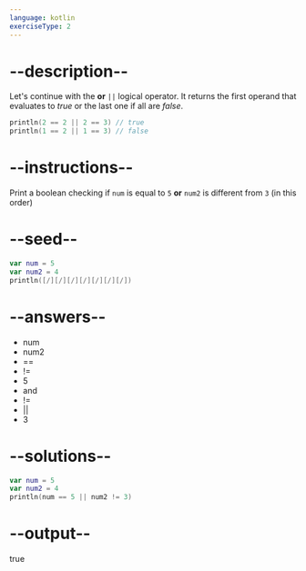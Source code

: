 ```yaml
---
language: kotlin
exerciseType: 2
---
```


# --description--

Let's continue with the **or** `||` logical operator.
It returns the first operand that evaluates to *true* or the last one if all are *false*.
```kotlin
println(2 == 2 || 2 == 3) // true
println(1 == 2 || 1 == 3) // false
```

# --instructions--

Print a boolean checking if `num` is equal to `5` **or** `num2` is different from `3` (in this order)

# --seed--

```kotlin
var num = 5
var num2 = 4
println([/][/][/][/][/][/][/])
```

# --answers--

- num 
- num2 
- == 
- != 
- 5
-  and 
- != 
-  || 
- 3

# --solutions--

```kotlin
var num = 5
var num2 = 4
println(num == 5 || num2 != 3)
```

# --output--

true
